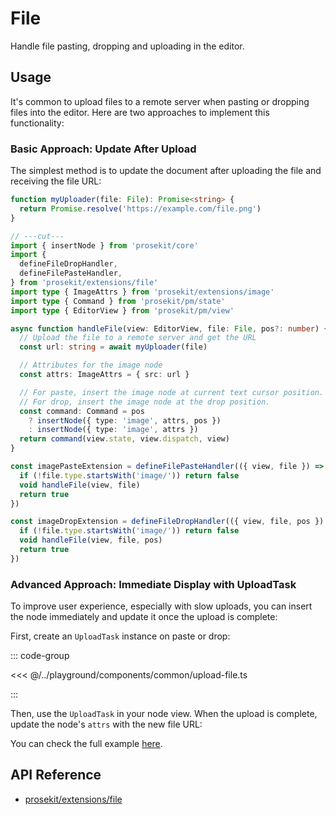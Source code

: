 # File

Handle file pasting, dropping and uploading in the editor.

<!-- @include: @/examples/image-view.md -->

## Usage

It's common to upload files to a remote server when pasting or dropping files into the editor. Here are two approaches to implement this functionality:

### Basic Approach: Update After Upload

The simplest method is to update the document after uploading the file and receiving the file URL:

```ts twoslash
function myUploader(file: File): Promise<string> {
  return Promise.resolve('https://example.com/file.png')
}

// ---cut---
import { insertNode } from 'prosekit/core'
import {
  defineFileDropHandler,
  defineFilePasteHandler,
} from 'prosekit/extensions/file'
import type { ImageAttrs } from 'prosekit/extensions/image'
import type { Command } from 'prosekit/pm/state'
import type { EditorView } from 'prosekit/pm/view'

async function handleFile(view: EditorView, file: File, pos?: number) {
  // Upload the file to a remote server and get the URL
  const url: string = await myUploader(file)

  // Attributes for the image node
  const attrs: ImageAttrs = { src: url }

  // For paste, insert the image node at current text cursor position.
  // For drop, insert the image node at the drop position.
  const command: Command = pos
    ? insertNode({ type: 'image', attrs, pos })
    : insertNode({ type: 'image', attrs })
  return command(view.state, view.dispatch, view)
}

const imagePasteExtension = defineFilePasteHandler(({ view, file }) => {
  if (!file.type.startsWith('image/')) return false
  void handleFile(view, file)
  return true
})

const imageDropExtension = defineFileDropHandler(({ view, file, pos }) => {
  if (!file.type.startsWith('image/')) return false
  void handleFile(view, file, pos)
  return true
})
```

### Advanced Approach: Immediate Display with UploadTask

To improve user experience, especially with slow uploads, you can insert the node immediately and update it once the upload is complete:

First, create an `UploadTask` instance on paste or drop:

::: code-group

<<< @/../playground/components/common/upload-file.ts

:::

Then, use the `UploadTask` in your node view. When the upload is complete, update the node's `attrs` with the new file URL:

<!-- @include: @/example-code-blocks/image-view/image-view.md -->

You can check the full example [here](/examples/image-view).

## API Reference

- [prosekit/extensions/file](/references/extensions/file)
